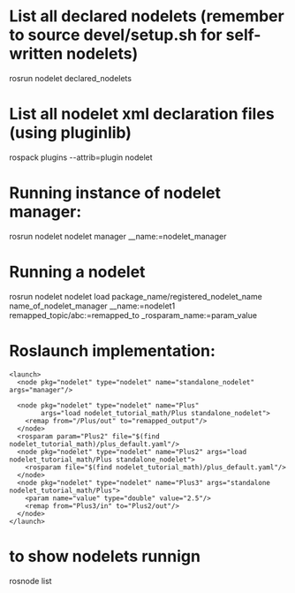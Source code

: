 
# List all declared nodelets (remember to source devel/setup.sh for self-written nodelets)
rosrun nodelet declared_nodelets

# List all nodelet xml declaration files (using pluginlib)
rospack plugins --attrib=plugin nodelet

# Running instance of nodelet manager:

rosrun nodelet nodelet manager __name:=nodelet_manager

# Running a nodelet
rosrun nodelet nodelet load package_name/registered_nodelet_name name_of_nodelet_manager __name:=nodelet1 remapped_topic/abc:=remapped_to _rosparam_name:=param_value

# Roslaunch implementation:

```
<launch>
  <node pkg="nodelet" type="nodelet" name="standalone_nodelet"  args="manager"/>

  <node pkg="nodelet" type="nodelet" name="Plus"
        args="load nodelet_tutorial_math/Plus standalone_nodelet">
    <remap from="/Plus/out" to="remapped_output"/>
  </node>
  <rosparam param="Plus2" file="$(find nodelet_tutorial_math)/plus_default.yaml"/>
  <node pkg="nodelet" type="nodelet" name="Plus2" args="load nodelet_tutorial_math/Plus standalone_nodelet">
    <rosparam file="$(find nodelet_tutorial_math)/plus_default.yaml"/>
  </node>
  <node pkg="nodelet" type="nodelet" name="Plus3" args="standalone nodelet_tutorial_math/Plus">
    <param name="value" type="double" value="2.5"/>
    <remap from="Plus3/in" to="Plus2/out"/>
  </node>
</launch>
```

# to show nodelets runnign

rosnode list



